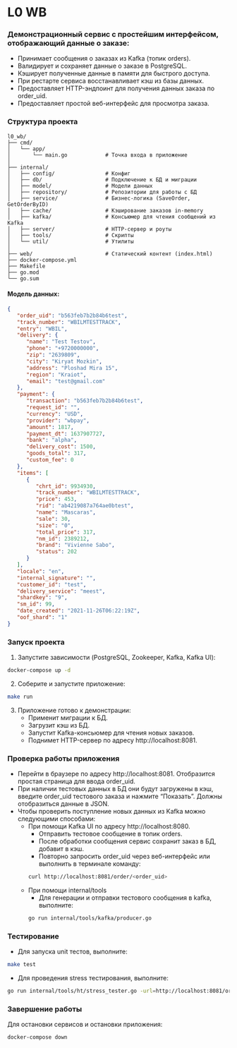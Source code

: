 # L0 WB

### Демонстрационный сервис с простейшим интерфейсом, отображающий данные о заказе:
 - Принимает сообщения о заказах из Kafka (топик orders).
 - Валидирует и сохраняет данные о заказе в PostgreSQL.
 - Кэширует полученные данные в памяти для быстрого доступа.
 - При рестарте сервиса восстанавливает кэш из базы данных.
 - Предоставляет HTTP-эндпоинт для получения данных заказа по order_uid.
 - Предоставляет простой веб-интерфейс для просмотра заказа.

### Структура проекта
```
l0_wb/
├── cmd/
│   └── app/
│       └── main.go            # Точка входа в приложение
│
├── internal/
│   ├── config/                # Конфиг
│   ├── db/                    # Подключение к БД и миграции
│   ├── model/                 # Модели данных
│   ├── repository/            # Репозитории для работы с БД
│   ├── service/               # Бизнес-логика (SaveOrder, GetOrderByID)
│   ├── cache/                 # Кэширование заказов in-memory
│   ├── kafka/                 # Консьюмер для чтения сообщений из Kafka
│   ├── server/                # HTTP-сервер и роуты
│   ├── tools/                 # Скрипты
│   └── util/                  # Утилиты
│
├── web/                       # Статический контент (index.html)
├── docker-compose.yml
├── Makefile
├── go.mod
└── go.sum
```

#### Модель данных:
```json
{
   "order_uid": "b563feb7b2b84b6test",
   "track_number": "WBILMTESTTRACK",
   "entry": "WBIL",
   "delivery": {
      "name": "Test Testov",
      "phone": "+9720000000",
      "zip": "2639809",
      "city": "Kiryat Mozkin",
      "address": "Ploshad Mira 15",
      "region": "Kraiot",
      "email": "test@gmail.com"
   },
   "payment": {
      "transaction": "b563feb7b2b84b6test",
      "request_id": "",
      "currency": "USD",
      "provider": "wbpay",
      "amount": 1817,
      "payment_dt": 1637907727,
      "bank": "alpha",
      "delivery_cost": 1500,
      "goods_total": 317,
      "custom_fee": 0
   },
   "items": [
      {
         "chrt_id": 9934930,
         "track_number": "WBILMTESTTRACK",
         "price": 453,
         "rid": "ab4219087a764ae0btest",
         "name": "Mascaras",
         "sale": 30,
         "size": "0",
         "total_price": 317,
         "nm_id": 2389212,
         "brand": "Vivienne Sabo",
         "status": 202
      }
   ],
   "locale": "en",
   "internal_signature": "",
   "customer_id": "test",
   "delivery_service": "meest",
   "shardkey": "9",
   "sm_id": 99,
   "date_created": "2021-11-26T06:22:19Z",
   "oof_shard": "1"
}
```

### Запуск проекта
1. Запустите зависимости (PostgreSQL, Zookeeper, Kafka, Kafka UI):
```bash
docker-compose up -d
```
2. Соберите и запустите приложение:
```bash
make run
```
3. Приложение готово к демонстрации:
   - Применит миграции к БД.
   - Загрузит кэш из БД.
   - Запустит Kafka-консьюмер для чтения новых заказов.
   - Поднимет HTTP-сервер по адресу http://localhost:8081.

### Проверка работы приложения
- Перейти в браузере по адресу http://localhost:8081. Отобразится простая страница для ввода order_uid.
- При наличии тестовых данных в БД они будут загружены в кэш, введите order_uid тестового заказа и нажмите “Показать”. Должны отобразиться данные в JSON.
- Чтобы проверить поступление новых данных из Kafka можно следующими способами:
  - При помощи Kafka UI по адресу http://localhost:8080.
    - Отправить тестовое сообщение в топик orders.
    - После обработки сообщения сервис сохранит заказ в БД, добавит в кэш.
    - Повторно запросить order_uid через веб-интерфейс или выполнить в терминале команду:
    ```bash
    curl http://localhost:8081/order/<order_uid>
    ```
  - При помощи internal/tools 
    - Для генерации и отправки тестового сообщения в kafka, выполните:
    ```bash
    go run internal/tools/kafka/producer.go
    ```

### Тестирование
- Для запуска unit тестов, выполните:
```bash
make test
```
- Для проведения stress тестирования, выполните:
```bash
go run internal/tools/ht/stress_tester.go -url=http://localhost:8081/order/<order_uid> -rate=100 -duration=10
```

### Завершение работы
Для остановки сервисов и остановки приложения:
```bash
docker-compose down
```